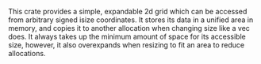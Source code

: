 This crate provides a simple, expandable 2d grid which can be accessed from arbitrary signed isize coordinates. It stores its data in a unified area in memory, and copies it to another allocation when changing size like a vec does. It always takes up the minimum amount of space for its accessible size, however, it also overexpands when resizing to fit an area to reduce allocations. 
